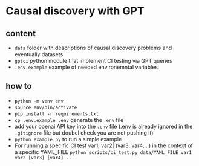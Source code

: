 # Causal discovery with GPT 


## content 

- `data` folder with descriptions of causal discovery problems and eventually datasets
- `gptci` python module that implement CI testing via GPT queries
- `.env.example` example of needed environemntal variables 


## how to 

- `python -m venv env`
- `source env/bin/activate` 
- `pip install -r requirements.txt` 
- `cp .env.example .env` generate the `.env` file 
- add your openai API key into the `.env` file (.env is already ignored in the `.gitignore` file but doubel check you are not pushing it) 
- `python example.py`  to run a simple example 
- For running a specific CI test var1, var2| (var3, var4,...) in the context of a specific YAML_FILE
  `python scripts/ci_test.py data/YAML_FILE var1 var2 [var3] [var4] ...`



